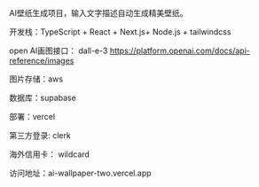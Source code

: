 AI壁纸生成项目，输入文字描述自动生成精美壁纸。



开发栈：TypeScript + React + Next.js+ Node.js + tailwindcss

open AI画图接口： dall-e-3   https://platform.openai.com/docs/api-reference/images     

图片存储：aws

数据库：supabase

部署：vercel

第三方登录: clerk

海外信用卡： wildcard



访问地址：ai-wallpaper-two.vercel.app

